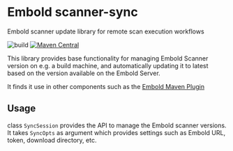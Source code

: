 # Embold scanner-sync
Embold scanner update library for remote scan execution workflows

![build](https://github.com/embold/scanner-sync/workflows/build/badge.svg?branch=development)
[![Maven Central](https://img.shields.io/maven-central/v/io.embold.scan/scanner-sync.svg?label=Maven%20Central)](https://search.maven.org/search?q=g:%22io.embold.scan%22%20AND%20a:%22scanner-sync%22)

This library provides base functionality for managing Embold Scanner version on e.g. a build machine, and automatically updating it to latest based on the version available on the Embold Server.

It finds it use in other components such as the [Embold Maven Plugin](https://github.com/embold/embold-maven-plugin)

## Usage

class `SyncSession` provides the API to manage the Embold scanner versions. It takes `SyncOpts` as argument which provides settings such as Embold URL, token, download directory, etc.